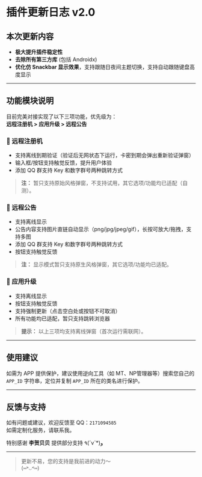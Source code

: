 # 插件更新日志 v2.0

## 本次更新内容
- **极大提升插件稳定性**
- **去除所有第三方库** (包括 Androidx)
- **优化仿 Snackbar 显示效果**，支持跟随日夜间主题切换，支持自动跟随键盘高度显示

---

## 功能模块说明

目前完美对接实现了以下三项功能，优先级为：  
**远程注册机 > 应用升级 > 远程公告**

### 🔐 远程注册机
- 支持离线到期验证（验证后无网状态下运行，卡密到期会弹出重新验证弹窗）
- 输入框/按钮支持触觉反馈，提升用户体验
- 添加 QQ 群支持 Key 和数字群号两种跳转方式  
> **注：** 暂只支持原始风格弹窗，不支持试用，其它选项/功能均已适配（自测）。

### 📢 远程公告
- 支持离线显示
- 公告内容支持图片直链自动显示（png/jpg/jpeg/gif），长按可放大/拖拽，支持多图
- 添加 QQ 群支持 Key 和数字群号两种跳转方式
- 按钮支持触觉反馈  
> **注：** 显示模式暂只支持原生风格弹窗，其它选项/功能均已适配。

### 🔄 应用升级
- 支持离线显示
- 按钮支持触觉反馈
- 支持强制更新（点击空白处或按钮不可取消）
- 所有功能均已适配，暂只支持跳转浏览器

> **提示：** 以上三项均支持离线弹窗（首次运行需联网）。

---

## 使用建议
如需为 APP 提供保护，建议使用逆向工具（如 MT、NP管理器等）搜索您自己的 `APP_ID` 字符串，定位并复制 `APP_ID` 所在的类名进行保护。

---

## 反馈与支持
如有问题或建议，欢迎反馈至 QQ：`2171094585`  
如需定制化服务，请联系我。

特别感谢 **李贺贝贝** 提供部分支持 ٩(ˊvˋ*)و

---

> 更新不易，您的支持是我前进的动力～  
> (⑅˃◡˂⑅)

